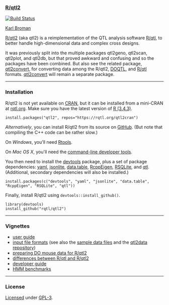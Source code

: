 ### [R/qtl2](http://kbroman.org/qtl2)

[![Build Status](https://travis-ci.org/rqtl/qtl2.png?branch=master)](https://travis-ci.org/rqtl/qtl2)

[Karl Broman](http://kbroman.org)

[R/qtl2](http://kbroman.org/qtl2) (aka qtl2) is a reimplementation of
the QTL analysis software [R/qtl](https://rqtl.org), to better handle
high-dimensional data and complex cross designs.

It was previously split into the multiple packages qtl2geno, qtl2scan,
qtl2plot, and qtl2db, but that proved awkward and confusing and so the
packages have been combined. But also see the related package,
[qtl2convert](https://github.com/rqtl/qtl2convert), for converting
data among the R/qtl2,
[DOQTL](https://www.bioconductor.org/packages/release/bioc/html/DOQTL.html),
and [R/qtl](https://rqtl.org) formats.
[qtl2convert](https://github.com/rqtl/qtl2convert) will remain a
separate package.

---

### Installation

R/qtl2 is not yet available on [CRAN](https://cran.r-project.org), but
it can be installed from a mini-CRAN at [rqtl.org](https://rqtl.org).
Make sure you have the latest version of [R (3.4.3)](https://cran.r-project.org).

    install.packages("qtl2", repos="https://rqtl.org/qtl2cran")

_Alternatively_, you can install R/qtl2 from its source on
[GitHub](https://github.com/rqtl). (But note that compiling the C++
code can be rather slow.)

On _Windows_, you'll need
[Rtools](https://cran.r-project.org/bin/windows/Rtools/).

On _Mac OS X_, you'll need the
[command-line developer tools](https://mac-how-to.gadgethacks.com/how-to/install-command-line-developer-tools-without-xcode-0168115/).

You then need to install the
[devtools](https://github.com/hadley/devtools) package, plus a set of
package dependencies: [yaml](https://cran.r-project.org/package=yaml),
[jsonlite](https://cran.r-project.org/package=jsonlite),
[data.table](https://cran.r-project.org/package=data.table),
[RcppEigen](https://github.com/RcppCore/RcppEigen),
[RSQLite](https://github.com/rstats-db/RSQLite), and
[qtl](https://rqtl.org).
(Additional, secondary dependencies will also be installed.)

    install.packages(c("devtools", "yaml", "jsonlite", "data.table", "RcppEigen", "RSQLite", "qtl"))

Finally, install R/qtl2 using `devtools::install_github()`.

    library(devtools)
    install_github("rqtl/qtl2")

---

### Vignettes

- [user guide](http://kbroman.org/qtl2/assets/vignettes/user_guide.html)
- [input file formats](http://kbroman.org/qtl2/assets/vignettes/input_files.html)
  (see also the
  [sample data files](http://kbroman.org/qtl2/pages/sampledata.html)
  and the [qtl2data repository](https://github.com/rqtl/qtl2data))
- [preparing DO mouse data for R/qtl2](http://kbroman.org/qtl2/pages/prep_do_data.html)
- [differences between R/qtl and R/qtl2](http://kbroman.org/qtl2/assets/vignettes/rqtl_diff.html)
- [developer guide](http://kbroman.org/qtl2/assets/vignettes/developer_guide.html)
- [HMM benchmarks](http://kbroman.org/qtl2/assets/vignettes/hmm_benchmarks.html)

---

### License

[Licensed](LICENSE) under [GPL-3](https://www.r-project.org/Licenses/GPL-3).

